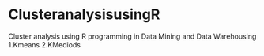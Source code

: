 # ClusteranalysisusingR
Cluster analysis using R programming in Data Mining and Data Warehousing
1.Kmeans
2.KMediods
